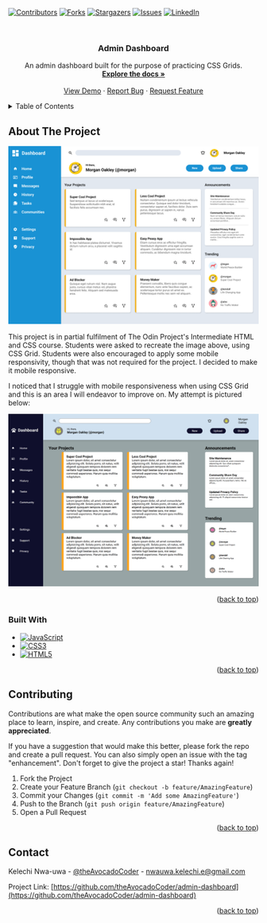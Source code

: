 <!-- Improved compatibility of back to top link: See: https://github.com/othneildrew/Best-README-Template/pull/73 -->
<a id="readme-top"></a>
<!--
*** Thanks for checking out the Best-README-Template. If you have a suggestion
*** that would make this better, please fork the repo and create a pull request
*** or simply open an issue with the tag "enhancement".
*** Don't forget to give the project a star!
*** Thanks again! Now go create something AMAZING! :D
-->



<!-- PROJECT SHIELDS -->
<!--
*** I'm using markdown "reference style" links for readability.
*** Reference links are enclosed in brackets [ ] instead of parentheses ( ).
*** See the bottom of this document for the declaration of the reference variables
*** for contributors-url, forks-url, etc. This is an optional, concise syntax you may use.
*** https://www.markdownguide.org/basic-syntax/#reference-style-links
-->
[![Contributors][contributors-shield]][contributors-url]
[![Forks][forks-shield]][forks-url]
[![Stargazers][stars-shield]][stars-url]
[![Issues][issues-shield]][issues-url]
[![LinkedIn][linkedin-shield]][linkedin-url]



<!-- PROJECT LOGO -->
<br />
<div align="center">

<h3 align="center">Admin Dashboard</h3>

  <p align="center">
    An admin dashboard built for the purpose of practicing CSS Grids.
    <br />
    <a href="https://github.com/theAvocadoCoder/admin-dashboard"><strong>Explore the docs »</strong></a>
    <br />
    <br />
    <a href="https://theavocadocoder.github.io/admin-dashboard">View Demo</a>
    ·
    <a href="https://github.com/theAvocadoCoder/admin-dashboard/issues">Report Bug</a>
    ·
    <a href="https://github.com/theAvocadoCoder/admin-dashboard/issues">Request Feature</a>
  </p>
</div>



<!-- TABLE OF CONTENTS -->
<details>
  <summary>Table of Contents</summary>
  <ol>
    <li>
      <a href="#about-the-project">About The Project</a>
      <ul>
        <li><a href="#built-with">Built With</a></li>
      </ul>
    </li>
    <li><a href="#contributing">Contributing</a></li>
    <li><a href="#contact">Contact</a></li>
  </ol>
</details>



<!-- ABOUT THE PROJECT -->
## About The Project

[![Admin Dashboard Inspo Screenshot][inspo-screenshot]](.)

This project is in partial fulfilment of The Odin Project's Intermediate HTML and CSS course. Students were asked to recreate the image above, using CSS Grid. Students were also encouraged to apply some mobile responsivity, though that was not required for the project. I decided to make it mobile responsive.

I noticed that I struggle with mobile responsiveness when using CSS Grid and this is an area I will endeavor to improve on. My attempt is pictured below:

[![Admin Dashboard Attempt Screenshot][dashboard-screenshot]](.)

<p align="right">(<a href="#readme-top">back to top</a>)</p>



### Built With

* [![JavaScript][JavaScript]][JavaScript-url]
* [![CSS3][CSS3]][CSS3-url]
* [![HTML5][HTML5]][HTML5-url]

<p align="right">(<a href="#readme-top">back to top</a>)</p>



<!-- CONTRIBUTING -->
## Contributing

Contributions are what make the open source community such an amazing place to learn, inspire, and create. Any contributions you make are **greatly appreciated**.

If you have a suggestion that would make this better, please fork the repo and create a pull request. You can also simply open an issue with the tag "enhancement".
Don't forget to give the project a star! Thanks again!

1. Fork the Project
2. Create your Feature Branch (`git checkout -b feature/AmazingFeature`)
3. Commit your Changes (`git commit -m 'Add some AmazingFeature'`)
4. Push to the Branch (`git push origin feature/AmazingFeature`)
5. Open a Pull Request

<p align="right">(<a href="#readme-top">back to top</a>)</p>



<!-- CONTACT -->
## Contact

Kelechi Nwa-uwa - [@theAvocadoCoder](https://twitter.com/theAvocadoCoder) - nwauwa.kelechi.e@gmail.com

Project Link: [https://github.com/theAvocadoCoder/admin-dashboard](https://github.com/theAvocadoCoder/admin-dashboard)

<p align="right">(<a href="#readme-top">back to top</a>)</p>



<!-- MARKDOWN LINKS & IMAGES -->
<!-- https://www.markdownguide.org/basic-syntax/#reference-style-links -->
[contributors-shield]: https://img.shields.io/github/contributors/theAvocadoCoder/admin-dashboard.svg?style=for-the-badge
[contributors-url]: https://github.com/theAvocadoCoder/admin-dashboard/graphs/contributors
[forks-shield]: https://img.shields.io/github/forks/theAvocadoCoder/admin-dashboard.svg?style=for-the-badge
[forks-url]: https://github.com/theAvocadoCoder/admin-dashboard/network/members
[stars-shield]: https://img.shields.io/github/stars/theAvocadoCoder/admin-dashboard.svg?style=for-the-badge
[stars-url]: https://github.com/theAvocadoCoder/admin-dashboard/stargazers
[issues-shield]: https://img.shields.io/github/issues/theAvocadoCoder/admin-dashboard.svg?style=for-the-badge
[issues-url]: https://github.com/theAvocadoCoder/admin-dashboard/issues
[linkedin-shield]: https://img.shields.io/badge/-LinkedIn-black.svg?style=for-the-badge&logo=linkedin&colorB=555
[linkedin-url]: https://linkedin.com/in/kelechi-nwauwa
[dashboard-screenshot]: ./dashboard-screenshot.png
[inspo-screenshot]: ./dashboard-inspo.png
[JavaScript]: https://img.shields.io/badge/javascript-20232A?style=for-the-badge&logo=javascript&logoColor=F7DF1E
[JavaScript-url]: https://javascript.com
[CSS3]: https://img.shields.io/badge/CSS3-20232A?style=for-the-badge&logo=css3&logoColor=264de4
[CSS3-url]: https://css3.com/
[HTML5]: https://img.shields.io/badge/HTML5-20232A?style=for-the-badge&logo=html5&logoColor=E34C26
[HTML5-url]: https://html.com/